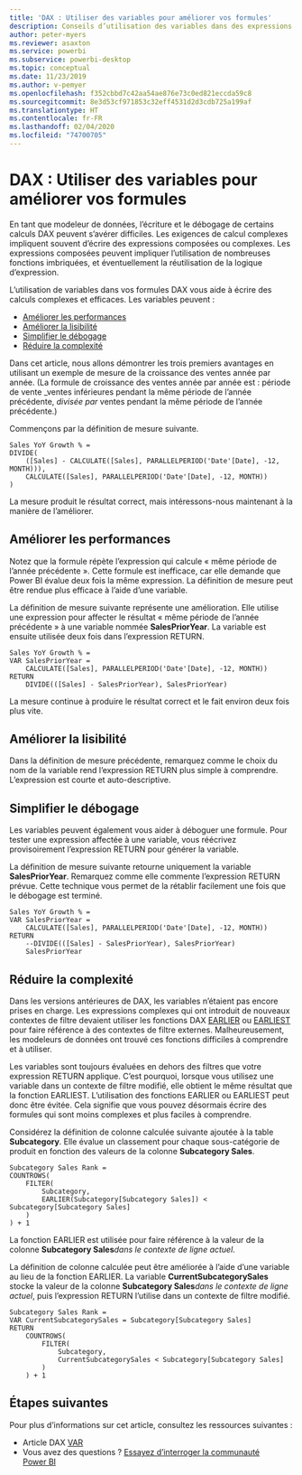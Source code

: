 ```yaml
---
title: 'DAX : Utiliser des variables pour améliorer vos formules'
description: Conseils d’utilisation des variables dans des expressions DAX.
author: peter-myers
ms.reviewer: asaxton
ms.service: powerbi
ms.subservice: powerbi-desktop
ms.topic: conceptual
ms.date: 11/23/2019
ms.author: v-pemyer
ms.openlocfilehash: f352cbbd7c42aa54ae876e73c0ed821eccda59c8
ms.sourcegitcommit: 8e3d53cf971853c32eff4531d2d3cdb725a199af
ms.translationtype: HT
ms.contentlocale: fr-FR
ms.lasthandoff: 02/04/2020
ms.locfileid: "74700705"
---
```

# <a name="dax-use-variables-to-improve-your-formulas"></a>DAX : Utiliser des variables pour améliorer vos formules

En tant que modeleur de données, l’écriture et le débogage de certains calculs DAX peuvent s’avérer difficiles. Les exigences de calcul complexes impliquent souvent d’écrire des expressions composées ou complexes. Les expressions composées peuvent impliquer l’utilisation de nombreuses fonctions imbriquées, et éventuellement la réutilisation de la logique d’expression.

L’utilisation de variables dans vos formules DAX vous aide à écrire des calculs complexes et efficaces. Les variables peuvent :

- [Améliorer les performances](#improve-performance)
- [Améliorer la lisibilité](#improve-readability)
- [Simplifier le débogage](#simplify-debugging)
- [Réduire la complexité](#reduce-complexity)

Dans cet article, nous allons démontrer les trois premiers avantages en utilisant un exemple de mesure de la croissance des ventes année par année. (La formule de croissance des ventes année par année est : période de vente _ventes inférieures pendant la même période de l’année précédente, _divisée par_ ventes pendant la même période de l’année précédente.)

Commençons par la définition de mesure suivante.

```dax
Sales YoY Growth % =
DIVIDE(
    ([Sales] - CALCULATE([Sales], PARALLELPERIOD('Date'[Date], -12, MONTH))),
    CALCULATE([Sales], PARALLELPERIOD('Date'[Date], -12, MONTH))
)
```

La mesure produit le résultat correct, mais intéressons-nous maintenant à la manière de l’améliorer.

## <a name="improve-performance"></a>Améliorer les performances

Notez que la formule répète l’expression qui calcule « même période de l’année précédente ». Cette formule est inefficace, car elle demande que Power BI évalue deux fois la même expression. La définition de mesure peut être rendue plus efficace à l’aide d’une variable.

La définition de mesure suivante représente une amélioration. Elle utilise une expression pour affecter le résultat « même période de l’année précédente » à une variable nommée **SalesPriorYear**. La variable est ensuite utilisée deux fois dans l’expression RETURN.

```dax
Sales YoY Growth % =
VAR SalesPriorYear =
    CALCULATE([Sales], PARALLELPERIOD('Date'[Date], -12, MONTH))
RETURN
    DIVIDE(([Sales] - SalesPriorYear), SalesPriorYear)
```

La mesure continue à produire le résultat correct et le fait environ deux fois plus vite.

## <a name="improve-readability"></a>Améliorer la lisibilité

Dans la définition de mesure précédente, remarquez comme le choix du nom de la variable rend l’expression RETURN plus simple à comprendre. L’expression est courte et auto-descriptive.

## <a name="simplify-debugging"></a>Simplifier le débogage

Les variables peuvent également vous aider à déboguer une formule. Pour tester une expression affectée à une variable, vous réécrivez provisoirement l’expression RETURN pour générer la variable.

La définition de mesure suivante retourne uniquement la variable **SalesPriorYear**. Remarquez comme elle commente l’expression RETURN prévue. Cette technique vous permet de la rétablir facilement une fois que le débogage est terminé.

```dax
Sales YoY Growth % =
VAR SalesPriorYear =
    CALCULATE([Sales], PARALLELPERIOD('Date'[Date], -12, MONTH))
RETURN
    --DIVIDE(([Sales] - SalesPriorYear), SalesPriorYear)
    SalesPriorYear
```

## <a name="reduce-complexity"></a>Réduire la complexité

Dans les versions antérieures de DAX, les variables n’étaient pas encore prises en charge. Les expressions complexes qui ont introduit de nouveaux contextes de filtre devaient utiliser les fonctions DAX [EARLIER](/dax/earlier-function-dax) ou [EARLIEST](/dax/earliest-function-dax) pour faire référence à des contextes de filtre externes. Malheureusement, les modeleurs de données ont trouvé ces fonctions difficiles à comprendre et à utiliser.

Les variables sont toujours évaluées en dehors des filtres que votre expression RETURN applique. C’est pourquoi, lorsque vous utilisez une variable dans un contexte de filtre modifié, elle obtient le même résultat que la fonction EARLIEST. L’utilisation des fonctions EARLIER ou EARLIEST peut donc être évitée. Cela signifie que vous pouvez désormais écrire des formules qui sont moins complexes et plus faciles à comprendre.

Considérez la définition de colonne calculée suivante ajoutée à la table **Subcategory**. Elle évalue un classement pour chaque sous-catégorie de produit en fonction des valeurs de la colonne **Subcategory Sales**.

```dax
Subcategory Sales Rank =
COUNTROWS(
    FILTER(
        Subcategory,
        EARLIER(Subcategory[Subcategory Sales]) < Subcategory[Subcategory Sales]
    )
) + 1
```

La fonction EARLIER est utilisée pour faire référence à la valeur de la colonne **Subcategory Sales**_dans le contexte de ligne actuel_.

La définition de colonne calculée peut être améliorée à l’aide d’une variable au lieu de la fonction EARLIER. La variable **CurrentSubcategorySales** stocke la valeur de la colonne **Subcategory Sales**_dans le contexte de ligne actuel_, puis l’expression RETURN l’utilise dans un contexte de filtre modifié.

```dax
Subcategory Sales Rank =
VAR CurrentSubcategorySales = Subcategory[Subcategory Sales]
RETURN
    COUNTROWS(
        FILTER(
            Subcategory,
            CurrentSubcategorySales < Subcategory[Subcategory Sales]
        )
    ) + 1
```

## <a name="next-steps"></a>Étapes suivantes

Pour plus d’informations sur cet article, consultez les ressources suivantes :

- Article DAX [VAR](/dax/var-dax)
- Vous avez des questions ? [Essayez d’interroger la communauté Power BI](https://community.powerbi.com/)
